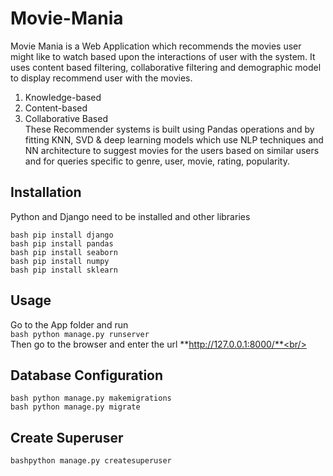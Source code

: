 # Movie-Mania
Movie Mania is a Web Application which recommends the movies user might like to watch based upon the interactions of user with the system. It uses content based filtering, collaborative  filtering and demographic model to display recommend user with the movies.<br/>
1. Knowledge-based<br/>
2. Content-based<br/>
3. Collaborative Based<br/>
These Recommender systems is built using Pandas operations and by fitting KNN, SVD & deep learning models which use NLP techniques and NN architecture to suggest movies for the users based on similar users and for queries specific to genre, user, movie, rating, popularity.<br/>

## Installation<br/>
Python and Django need to be installed and other libraries<br/>

```bash pip install django```<br/>
```bash pip install pandas```<br/>
```bash pip install seaborn```<br/>
```bash pip install numpy```<br/>
```bash pip install sklearn```<br/>

## Usage<br/>
Go to the App folder and run<br/>
```bash python manage.py runserver```<br/>
Then go to the browser and enter the url **http://127.0.0.1:8000/**<br/>

## Database Configuration<br/>
```bash python manage.py makemigrations```<br/>
```bash python manage.py migrate```<br/>

## Create Superuser<br/>
```bashpython manage.py createsuperuser```
